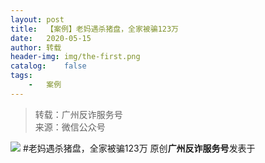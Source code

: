 ```yaml
---
layout:	post
title:	【案例】老妈遇杀猪盘，全家被骗123万
date:	2020-05-15
author:	转载
header-img:	img/the-first.png
catalog:	false
tags:
	-	案例
---
```


<blockquote><p>转载：广州反诈服务号<br>
来源：微信公众号</p></blockquote>

![]({{site.baseurl}}/postimg/7F37aSO3cxmG5LWe9NI4ORZH8icf1FVy41BDugfLrEafIeH9kn0xqMwBiaKlAIF45XMbOofK98Jb4XQ6s6s8LQrQ.jpeg)
#老妈遇杀猪盘，全家被骗123万
原创**广州反诈服务号**发表于
